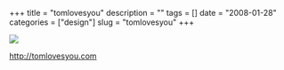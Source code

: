 +++
title = "tomlovesyou"
description = ""
tags = []
date = "2008-01-28"
categories = ["design"]
slug = "tomlovesyou"
+++


 

  <div id="screens-thumbs" class="clearfix">
    <div class="txt-center" id="design-submission"><a href="http://tomlovesyou.com/"><img id='bluga-thumbnail-1058' class='bluga-thumbnail large' src='//konigi.com/media/bluga/
wt47f281db53850_0.jpg'/></a></div>  
  </div>   
<p><a href="http://tomlovesyou.com/">http://tomlovesyou.com</a></p>




